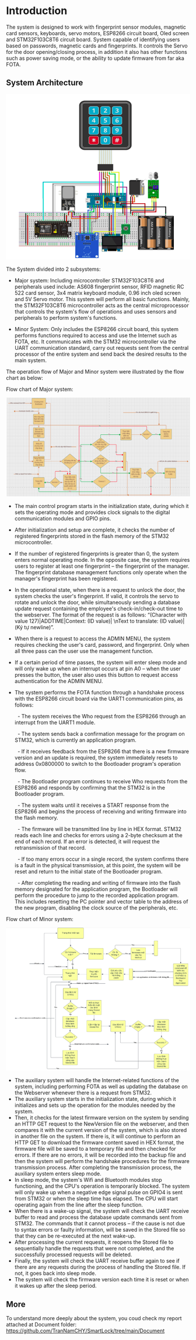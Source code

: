 # Introduction
The system is designed to work with fingerprint sensor modules, magnetic card sensors, keyboards, servo motors,
ESP8266 circuit board, Oled screen and STM32F103C8T6 circuit board. System capable of identifying users based 
on passwords, magnetic cards and fingerprints. It controls the Servo for the door opening/closing process, in 
addition it also has other functions such as power saving mode, or the ability to update firmware from far aka FOTA. 

## System Architecture
![System Architecture](./Image/architecture.png)

The System divided into 2 subsystems:

- Major system: Including microcontroller STM32F103C8T6 and peripherals used include: AS608 fingerprint sensor,
    RFID magnetic RC 522 card sensor, 3x4 matrix keyboard module, 0.96 inch oled screen and 5V Servo motor. 
    This system will perform all basic functions. Mainly, the STM32F103C8T6 microcontroller acts as the central microprocessor 
    that controls the system's flow of operations and uses sensors and peripherals to perform system's functions.
    
- Minor System: Only includes the ESP8266 circuit board, this system performs functions required to access and use 
    the Internet such as FOTA, etc. It communicates with the STM32 microcontroller via the UART communication standard, carry 
    out requests sent from the central processor of the entire system and send back the desired results to the main system.

The operation flow of Major and Minor system were illustrated by the flow chart as below:

Flow chart of Major system:

![Flow chart of Major system](./Image/mainflowchart.png)

- The main control program starts in the initialization state, during which it sets the operating mode and provides clock signals to the digital communication modules and GPIO pins.
- After initialization and setup are complete, it checks the number of registered fingerprints stored in the flash memory of the STM32 microcontroller.
- If the number of registered fingerprints is greater than 0, the system enters normal operating mode. In the opposite case, the system requires users to register at least one fingerprint – the fingerprint of the manager. The fingerprint database management functions only operate when the manager's fingerprint has been registered.
- In the operational state, when there is a request to unlock the door, the system checks the user's fingerprint. If valid, it controls the servo to rotate and unlock the door, while simultaneously sending a database update request containing the employee's check-in/check-out time to the webserver. The format of the request is as follows:
      “(Character with value 127)|ADDTIME|Context: (ID value)| \nText to translate: (ID value)|(Ký tự newline)”.
- When there is a request to access the ADMIN MENU, the system requires checking the user's card, password, and fingerprint. Only when all three pass can the user use the management function.
- If a certain period of time passes, the system will enter sleep mode and will only wake up when an interrupt occurs at pin A0 – when the user presses the button, the user also uses this button to request access authentication for the ADMIN MENU.
- The system performs the FOTA function through a handshake process with the ESP8266 circuit board via the UART1 communication pins, as follows:
  
    &nbsp; - The system receives the Who request from the ESP8266 through an interrupt from the UART1 module.
  
    &nbsp; - The system sends back a confirmation message for the program on STM32, which is currently an application program.
  
    &nbsp; - If it receives feedback from the ESP8266 that there is a new firmware version and an update is required, the system immediately resets to address 0x0800000 to switch to the Bootloader program's operation flow.
  
    &nbsp; - The Bootloader program continues to receive Who requests from the ESP8266 and responds by confirming that the STM32 is in the Bootloader program.
  
    &nbsp; - The system waits until it receives a START response from the ESP8266 and begins the process of receiving and writing firmware into the flash memory.
  
    &nbsp; - The firmware will be transmitted line by line in HEX format. STM32 reads each line and checks for errors using a 2-byte checksum at the end of each record. If an error is detected, it will request the retransmission of that record.
  
    &nbsp; - If too many errors occur in a single record, the system confirms there is a fault in the physical transmission, at this point, the system will be reset and return to the initial state of the Bootloader program.
  
    &nbsp; - After completing the reading and writing of firmware into the flash memory designated for the application program, the Bootloader will perform the procedure to jump to the recorded application program. This includes resetting the PC pointer and vector table to the address of the new program, disabling the clock source of the peripherals, etc.

Flow chart of Minor system:

![Flow chart of Minor system](./Image/minorflowchart.png)

- The auxiliary system will handle the Internet-related functions of the system, including performing FOTA as well as updating the database on the Webserver whenever there is a request from STM32.
- The auxiliary system starts in the initialization state, during which it initializes and sets up the operation for the modules needed by the system.
- Then, it checks for the latest firmware version on the system by sending an HTTP GET request to the NewVersion file on the webserver, and then compares it with the current version of the system, which is also stored in another file on the system. If there is, it will continue to perform an HTTP GET to download the firmware content saved in HEX format, the firmware file will be saved to a temporary file and then checked for errors. If there are no errors, it will be recorded into the backup file and then the system will perform the handshake procedures for the firmware transmission process. After completing the transmission process, the auxiliary system enters sleep mode.
- In sleep mode, the system's Wifi and Bluetooth modules stop functioning, and the CPU's operation is temporarily blocked. The system will only wake up when a negative edge signal pulse on GPIO4 is sent from STM32 or when the sleep time has elapsed. The CPU will start operating again from the line after the sleep function.
- When there is a wake-up signal, the system will check the UART receive buffer to read and process the database update commands sent from STM32. The commands that it cannot process – if the cause is not due to syntax errors or faulty information, will be saved in the Stored file so that they can be re-executed at the next wake-up.
- After processing the current requests, it reopens the Stored file to sequentially handle the requests that were not completed, and the successfully processed requests will be deleted.
- Finally, the system will check the UART receive buffer again to see if there are any requests during the process of handling the Stored file. If not,
it goes back into sleep mode.
- The system will check the firmware version each time it is reset or when it wakes up after the sleep period.
## More

To understand more deeply about the system, you coud check my report attached at Document folder: https://github.com/TranNamCHY/SmartLock/tree/main/Document
